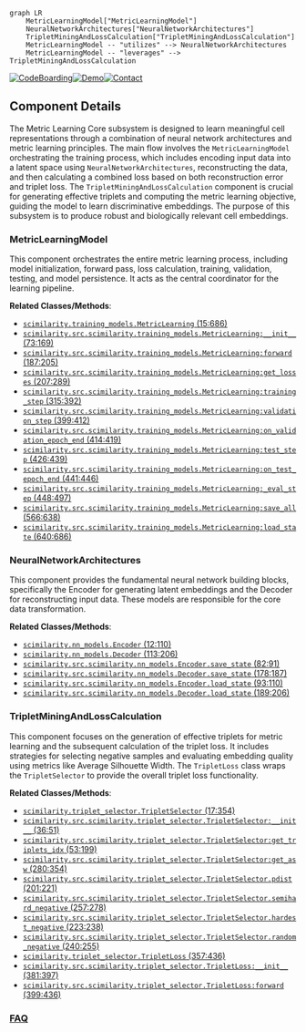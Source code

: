 ```mermaid
graph LR
    MetricLearningModel["MetricLearningModel"]
    NeuralNetworkArchitectures["NeuralNetworkArchitectures"]
    TripletMiningAndLossCalculation["TripletMiningAndLossCalculation"]
    MetricLearningModel -- "utilizes" --> NeuralNetworkArchitectures
    MetricLearningModel -- "leverages" --> TripletMiningAndLossCalculation
```
[![CodeBoarding](https://img.shields.io/badge/Generated%20by-CodeBoarding-9cf?style=flat-square)](https://github.com/CodeBoarding/CodeBoarding)[![Demo](https://img.shields.io/badge/Try%20our-Demo-blue?style=flat-square)](https://www.codeboarding.org/demo)[![Contact](https://img.shields.io/badge/Contact%20us%20-%20contact@codeboarding.org-lightgrey?style=flat-square)](mailto:contact@codeboarding.org)

## Component Details

The Metric Learning Core subsystem is designed to learn meaningful cell representations through a combination of neural network architectures and metric learning principles. The main flow involves the `MetricLearningModel` orchestrating the training process, which includes encoding input data into a latent space using `NeuralNetworkArchitectures`, reconstructing the data, and then calculating a combined loss based on both reconstruction error and triplet loss. The `TripletMiningAndLossCalculation` component is crucial for generating effective triplets and computing the metric learning objective, guiding the model to learn discriminative embeddings. The purpose of this subsystem is to produce robust and biologically relevant cell embeddings.

### MetricLearningModel
This component orchestrates the entire metric learning process, including model initialization, forward pass, loss calculation, training, validation, testing, and model persistence. It acts as the central coordinator for the learning pipeline.


**Related Classes/Methods**:

- <a href="https://github.com/Genentech/scimilarity/blob/master/src/scimilarity/training_models.py#L15-L686" target="_blank" rel="noopener noreferrer">`scimilarity.training_models.MetricLearning` (15:686)</a>
- <a href="https://github.com/Genentech/scimilarity/blob/master/src/scimilarity/training_models.py#L73-L169" target="_blank" rel="noopener noreferrer">`scimilarity.src.scimilarity.training_models.MetricLearning:__init__` (73:169)</a>
- <a href="https://github.com/Genentech/scimilarity/blob/master/src/scimilarity/training_models.py#L187-L205" target="_blank" rel="noopener noreferrer">`scimilarity.src.scimilarity.training_models.MetricLearning:forward` (187:205)</a>
- <a href="https://github.com/Genentech/scimilarity/blob/master/src/scimilarity/training_models.py#L207-L289" target="_blank" rel="noopener noreferrer">`scimilarity.src.scimilarity.training_models.MetricLearning:get_losses` (207:289)</a>
- <a href="https://github.com/Genentech/scimilarity/blob/master/src/scimilarity/training_models.py#L315-L392" target="_blank" rel="noopener noreferrer">`scimilarity.src.scimilarity.training_models.MetricLearning:training_step` (315:392)</a>
- <a href="https://github.com/Genentech/scimilarity/blob/master/src/scimilarity/training_models.py#L399-L412" target="_blank" rel="noopener noreferrer">`scimilarity.src.scimilarity.training_models.MetricLearning:validation_step` (399:412)</a>
- <a href="https://github.com/Genentech/scimilarity/blob/master/src/scimilarity/training_models.py#L414-L419" target="_blank" rel="noopener noreferrer">`scimilarity.src.scimilarity.training_models.MetricLearning:on_validation_epoch_end` (414:419)</a>
- <a href="https://github.com/Genentech/scimilarity/blob/master/src/scimilarity/training_models.py#L426-L439" target="_blank" rel="noopener noreferrer">`scimilarity.src.scimilarity.training_models.MetricLearning:test_step` (426:439)</a>
- <a href="https://github.com/Genentech/scimilarity/blob/master/src/scimilarity/training_models.py#L441-L446" target="_blank" rel="noopener noreferrer">`scimilarity.src.scimilarity.training_models.MetricLearning:on_test_epoch_end` (441:446)</a>
- <a href="https://github.com/Genentech/scimilarity/blob/master/src/scimilarity/training_models.py#L448-L497" target="_blank" rel="noopener noreferrer">`scimilarity.src.scimilarity.training_models.MetricLearning:_eval_step` (448:497)</a>
- <a href="https://github.com/Genentech/scimilarity/blob/master/src/scimilarity/training_models.py#L566-L638" target="_blank" rel="noopener noreferrer">`scimilarity.src.scimilarity.training_models.MetricLearning:save_all` (566:638)</a>
- <a href="https://github.com/Genentech/scimilarity/blob/master/src/scimilarity/training_models.py#L640-L686" target="_blank" rel="noopener noreferrer">`scimilarity.src.scimilarity.training_models.MetricLearning:load_state` (640:686)</a>


### NeuralNetworkArchitectures
This component provides the fundamental neural network building blocks, specifically the Encoder for generating latent embeddings and the Decoder for reconstructing input data. These models are responsible for the core data transformation.


**Related Classes/Methods**:

- <a href="https://github.com/Genentech/scimilarity/blob/master/src/scimilarity/nn_models.py#L12-L110" target="_blank" rel="noopener noreferrer">`scimilarity.nn_models.Encoder` (12:110)</a>
- <a href="https://github.com/Genentech/scimilarity/blob/master/src/scimilarity/nn_models.py#L113-L206" target="_blank" rel="noopener noreferrer">`scimilarity.nn_models.Decoder` (113:206)</a>
- <a href="https://github.com/Genentech/scimilarity/blob/master/src/scimilarity/nn_models.py#L82-L91" target="_blank" rel="noopener noreferrer">`scimilarity.src.scimilarity.nn_models.Encoder.save_state` (82:91)</a>
- <a href="https://github.com/Genentech/scimilarity/blob/master/src/scimilarity/nn_models.py#L178-L187" target="_blank" rel="noopener noreferrer">`scimilarity.src.scimilarity.nn_models.Decoder.save_state` (178:187)</a>
- <a href="https://github.com/Genentech/scimilarity/blob/master/src/scimilarity/nn_models.py#L93-L110" target="_blank" rel="noopener noreferrer">`scimilarity.src.scimilarity.nn_models.Encoder.load_state` (93:110)</a>
- <a href="https://github.com/Genentech/scimilarity/blob/master/src/scimilarity/nn_models.py#L189-L206" target="_blank" rel="noopener noreferrer">`scimilarity.src.scimilarity.nn_models.Decoder.load_state` (189:206)</a>


### TripletMiningAndLossCalculation
This component focuses on the generation of effective triplets for metric learning and the subsequent calculation of the triplet loss. It includes strategies for selecting negative samples and evaluating embedding quality using metrics like Average Silhouette Width. The `TripletLoss` class wraps the `TripletSelector` to provide the overall triplet loss functionality.


**Related Classes/Methods**:

- <a href="https://github.com/Genentech/scimilarity/blob/master/src/scimilarity/triplet_selector.py#L17-L354" target="_blank" rel="noopener noreferrer">`scimilarity.triplet_selector.TripletSelector` (17:354)</a>
- <a href="https://github.com/Genentech/scimilarity/blob/master/src/scimilarity/triplet_selector.py#L36-L51" target="_blank" rel="noopener noreferrer">`scimilarity.src.scimilarity.triplet_selector.TripletSelector:__init__` (36:51)</a>
- <a href="https://github.com/Genentech/scimilarity/blob/master/src/scimilarity/triplet_selector.py#L53-L199" target="_blank" rel="noopener noreferrer">`scimilarity.src.scimilarity.triplet_selector.TripletSelector:get_triplets_idx` (53:199)</a>
- <a href="https://github.com/Genentech/scimilarity/blob/master/src/scimilarity/triplet_selector.py#L280-L354" target="_blank" rel="noopener noreferrer">`scimilarity.src.scimilarity.triplet_selector.TripletSelector:get_asw` (280:354)</a>
- <a href="https://github.com/Genentech/scimilarity/blob/master/src/scimilarity/triplet_selector.py#L201-L221" target="_blank" rel="noopener noreferrer">`scimilarity.src.scimilarity.triplet_selector.TripletSelector.pdist` (201:221)</a>
- <a href="https://github.com/Genentech/scimilarity/blob/master/src/scimilarity/triplet_selector.py#L257-L278" target="_blank" rel="noopener noreferrer">`scimilarity.src.scimilarity.triplet_selector.TripletSelector.semihard_negative` (257:278)</a>
- <a href="https://github.com/Genentech/scimilarity/blob/master/src/scimilarity/triplet_selector.py#L223-L238" target="_blank" rel="noopener noreferrer">`scimilarity.src.scimilarity.triplet_selector.TripletSelector.hardest_negative` (223:238)</a>
- <a href="https://github.com/Genentech/scimilarity/blob/master/src/scimilarity/triplet_selector.py#L240-L255" target="_blank" rel="noopener noreferrer">`scimilarity.src.scimilarity.triplet_selector.TripletSelector.random_negative` (240:255)</a>
- <a href="https://github.com/Genentech/scimilarity/blob/master/src/scimilarity/triplet_selector.py#L357-L436" target="_blank" rel="noopener noreferrer">`scimilarity.triplet_selector.TripletLoss` (357:436)</a>
- <a href="https://github.com/Genentech/scimilarity/blob/master/src/scimilarity/triplet_selector.py#L381-L397" target="_blank" rel="noopener noreferrer">`scimilarity.src.scimilarity.triplet_selector.TripletLoss:__init__` (381:397)</a>
- <a href="https://github.com/Genentech/scimilarity/blob/master/src/scimilarity/triplet_selector.py#L399-L436" target="_blank" rel="noopener noreferrer">`scimilarity.src.scimilarity.triplet_selector.TripletLoss:forward` (399:436)</a>




### [FAQ](https://github.com/CodeBoarding/GeneratedOnBoardings/tree/main?tab=readme-ov-file#faq)
